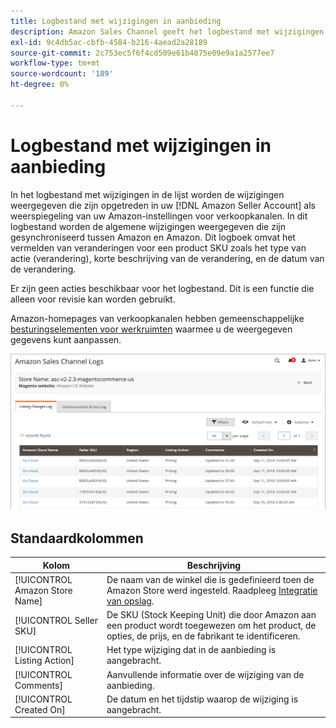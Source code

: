 ```yaml
---
title: Logbestand met wijzigingen in aanbieding
description: Amazon Sales Channel geeft het logbestand met wijzigingen in aanbiedingen weer, zodat u de wijzigingen in uw Amazon-verkopersaccount kunt controleren.
exl-id: 9c4db5ac-cbfb-4584-b216-4aead2a28189
source-git-commit: 2c753ec5f6f4cd509e61b4875e09e9a1a2577ee7
workflow-type: tm+mt
source-wordcount: '189'
ht-degree: 0%

---
```


# Logbestand met wijzigingen in aanbieding

In het logbestand met wijzigingen in de lijst worden de wijzigingen weergegeven die zijn opgetreden in uw [!DNL Amazon Seller Account] als weerspiegeling van uw Amazon-instellingen voor verkoopkanalen. In dit logbestand worden de algemene wijzigingen weergegeven die zijn gesynchroniseerd tussen Amazon en Amazon. Dit logboek omvat het vermelden van veranderingen voor een product SKU zoals het type van actie (verandering), korte beschrijving van de verandering, en de datum van de verandering.

Er zijn geen acties beschikbaar voor het logbestand. Dit is een functie die alleen voor revisie kan worden gebruikt.

Amazon-homepages van verkoopkanalen hebben gemeenschappelijke [besturingselementen voor werkruimten](./workspace-controls.md) waarmee u de weergegeven gegevens kunt aanpassen.

![Logbestand met wijzigingen in aanbieding](assets/amazon-listing-changes-log.png)

## Standaardkolommen

| Kolom | Beschrijving |
|--- |--- |
| [!UICONTROL Amazon Store Name] | De naam van de winkel die is gedefinieerd toen de Amazon Store werd ingesteld. Raadpleeg [Integratie van opslag](./store-integration.md). |
| [!UICONTROL Seller SKU] | De SKU (Stock Keeping Unit) die door Amazon aan een product wordt toegewezen om het product, de opties, de prijs, en de fabrikant te identificeren. |
| [!UICONTROL Listing Action] | Het type wijziging dat in de aanbieding is aangebracht. |
| [!UICONTROL Comments] | Aanvullende informatie over de wijziging van de aanbieding. |
| [!UICONTROL Created On] | De datum en het tijdstip waarop de wijziging is aangebracht. |
